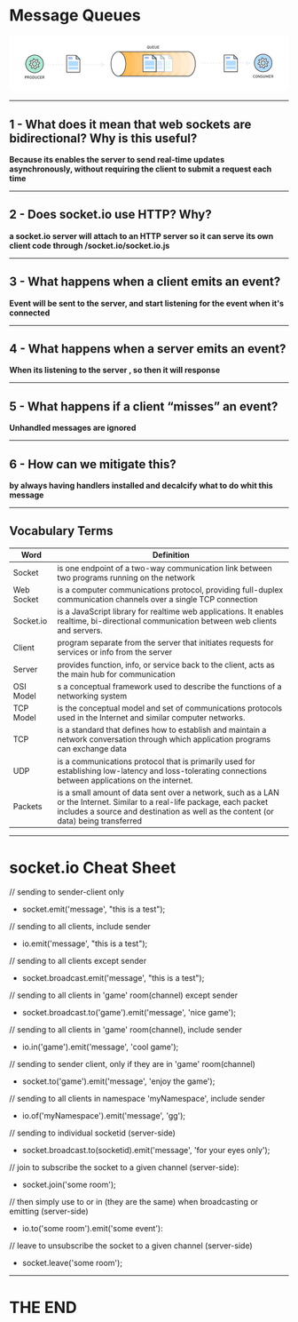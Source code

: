 # Message Queues

![MQ](imgs/sqs.png)

---

## 1 - What does it mean that web sockets are bidirectional? Why is this useful?

**Because its enables the server to send real-time updates asynchronously, without requiring the client to submit a request each time**

---

## 2 - Does socket.io use HTTP? Why?

**a socket.io server will attach to an HTTP server so it can serve its own client code through /socket.io/socket.io.js**

---

## 3 - What happens when a client emits an event?

**Event will be sent to the server, and start listening for the event when it's connected**

---

## 4 - What happens when a server emits an event?

**When its listening to the server , so then it will response**

---

## 5 - What happens if a client “misses” an event?

**Unhandled messages are ignored**

---

## 6 - How can we mitigate this?

**by always having handlers installed and decalcify what to do whit this message**

---

##  Vocabulary Terms


Word | Definition 
------------ | -------------
Socket | is one endpoint of a two-way communication link between two programs running on the network
Web Socket | is a computer communications protocol, providing full-duplex communication channels over a single TCP connection
Socket.io | is a JavaScript library for realtime web applications. It enables realtime, bi-directional communication between web clients and servers.
Client|   program separate from the server that initiates requests for services or info from the server
Server |  provides function, info, or service back to the client, acts as the main hub for communication
OSI Model |s a conceptual framework used to describe the functions of a networking system
TCP Model | is the conceptual model and set of communications protocols used in the Internet and similar computer networks.
TCP | is a standard that defines how to establish and maintain a network conversation through which application programs can exchange data
UDP | is a communications protocol that is primarily used for establishing low-latency and loss-tolerating connections between applications on the internet.
Packets | is a small amount of data sent over a network, such as a LAN or the Internet. Similar to a real-life package, each packet includes a source and destination as well as the content (or data) being transferred

---

# socket.io Cheat Sheet

// sending to sender-client only
- socket.emit('message', "this is a test");

// sending to all clients, include sender
- io.emit('message', "this is a test");

// sending to all clients except sender
- socket.broadcast.emit('message', "this is a test");

// sending to all clients in 'game' room(channel) except sender
- socket.broadcast.to('game').emit('message', 'nice game');

// sending to all clients in 'game' room(channel), include sender
- io.in('game').emit('message', 'cool game');

// sending to sender client, only if they are in 'game' room(channel)
- socket.to('game').emit('message', 'enjoy the game');

// sending to all clients in namespace 'myNamespace', include sender
- io.of('myNamespace').emit('message', 'gg');

// sending to individual socketid (server-side)
- socket.broadcast.to(socketid).emit('message', 'for your eyes only');

// join to subscribe the socket to a given channel (server-side):
- socket.join('some room');

// then simply use to or in (they are the same) when broadcasting or emitting (server-side)
- io.to('some room').emit('some event'):

// leave to unsubscribe the socket to a given channel (server-side)
- socket.leave('some room');

---

# THE END